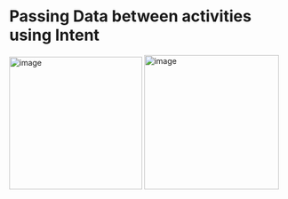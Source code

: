 # Passing Data between activities using Intent


<img width="239" alt="image" src="https://user-images.githubusercontent.com/1153078/194758645-1103e92a-64ca-4611-906b-5f3d451b831e.png">
<img width="242" alt="image" src="https://user-images.githubusercontent.com/1153078/194758662-ff129a69-0bda-414a-8e12-3ee33a9b56c3.png">
